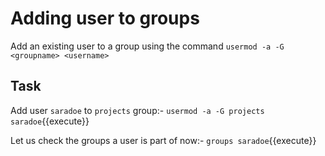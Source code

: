 # Adding user to groups

Add an existing user to a group using the command
`usermod -a -G <groupname> <username>`

## Task

Add user `saradoe` to `projects` group:- `usermod -a -G projects saradoe`{{execute}}

Let us check the groups a user is part of now:- `groups saradoe`{{execute}}